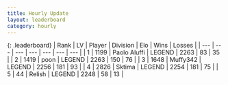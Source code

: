 ```yaml
---
title: Hourly Update
layout: leaderboard
category: hourly
---
```


{: .leaderboard}
| Rank | LV | Player | Division | Elo | Wins | Losses |
| --- | --- | --- | --- | --- | --- | --- |
| <span data-change="2">1</span> | 1199 | <span title="ID: 512212">Paolo Aluffi</span> | LEGEND | <span data-change="0">2263</span> | <span data-change="0">83</span> | <span data-change="0">35</span> |
| <span data-change="-1">2</span> | 1419 | <span title="ID: 540690">poon</span> | LEGEND | <span data-change="-24">2263</span> | <span data-change="0">150</span> | <span data-change="2">76</span> |
| <span data-change="1">3</span> | 1648 | <span title="ID: 720567">Muffy342</span> | LEGEND | <span data-change="0">2256</span> | <span data-change="0">181</span> | <span data-change="0">93</span> |
| <span data-change="-2">4</span> | 2826 | <span title="ID: 353063">Sktima</span> | LEGEND | <span data-change="-11">2254</span> | <span data-change="0">181</span> | <span data-change="1">75</span> |
| <span data-change="0">5</span> | 44 | <span title="ID: 758005">Relish</span> | LEGEND | <span data-change="0">2248</span> | <span data-change="0">58</span> | <span data-change="0">13</span> |
